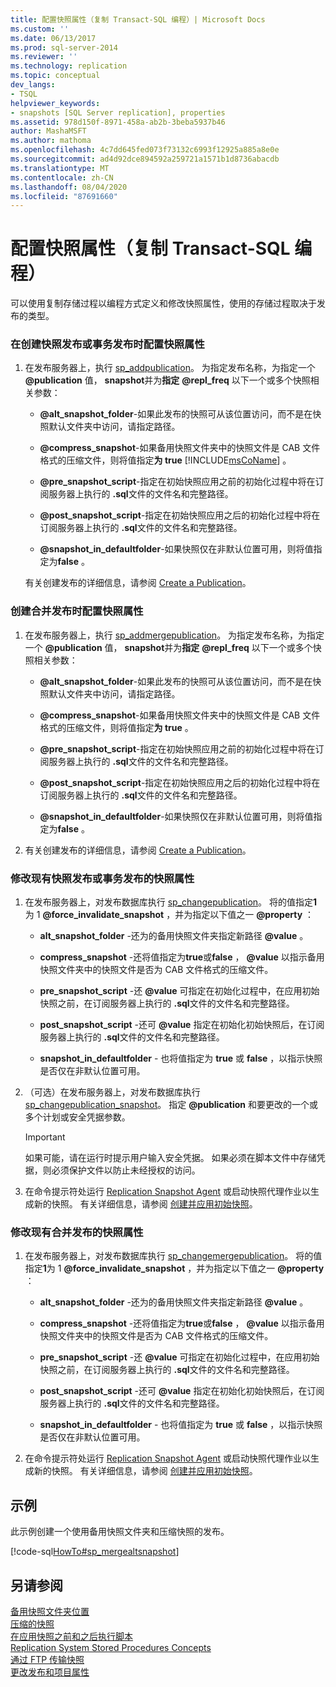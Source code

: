 ```yaml
---
title: 配置快照属性（复制 Transact-SQL 编程）| Microsoft Docs
ms.custom: ''
ms.date: 06/13/2017
ms.prod: sql-server-2014
ms.reviewer: ''
ms.technology: replication
ms.topic: conceptual
dev_langs:
- TSQL
helpviewer_keywords:
- snapshots [SQL Server replication], properties
ms.assetid: 978d150f-8971-458a-ab2b-3beba5937b46
author: MashaMSFT
ms.author: mathoma
ms.openlocfilehash: 4c7dd645fed073f73132c6993f12925a885a8e0e
ms.sourcegitcommit: ad4d92dce894592a259721a1571b1d8736abacdb
ms.translationtype: MT
ms.contentlocale: zh-CN
ms.lasthandoff: 08/04/2020
ms.locfileid: "87691660"
---
```

# <a name="configure-snapshot-properties-replication-transact-sql-programming"></a>配置快照属性（复制 Transact-SQL 编程）
  可以使用复制存储过程以编程方式定义和修改快照属性，使用的存储过程取决于发布的类型。  
  
### <a name="to-configure-snapshot-properties-when-creating-a-snapshot-or-transactional-publication"></a>在创建快照发布或事务发布时配置快照属性  
  
1.  在发布服务器上，执行 [sp_addpublication](/sql/relational-databases/system-stored-procedures/sp-addpublication-transact-sql)。 为指定发布名称，为指定一个 **@publication** 值， **snapshot**并为**指定** **@repl_freq** 以下一个或多个快照相关参数：  
  
    -   **@alt_snapshot_folder**-如果此发布的快照可从该位置访问，而不是在快照默认文件夹中访问，请指定路径。  
  
    -   **@compress_snapshot**-如果备用快照文件夹中的快照文件是 CAB 文件格式的压缩文件，则将值指定**为 true** [!INCLUDE[msCoName](../../../includes/msconame-md.md)] 。  
  
    -   **@pre_snapshot_script**-指定在初始快照应用之前的初始化过程中将在订阅服务器上执行的 **.sql**文件的文件名和完整路径。  
  
    -   **@post_snapshot_script**-指定在初始快照应用之后的初始化过程中将在订阅服务器上执行的 **.sql**文件的文件名和完整路径。  
  
    -   **@snapshot_in_defaultfolder**-如果快照仅在非默认位置可用，则将值指定为**false** 。  
  
     有关创建发布的详细信息，请参阅 [Create a Publication](create-a-publication.md)。  
  
### <a name="to-configure-snapshot-properties-when-creating-a-merge-publication"></a>创建合并发布时配置快照属性  
  
1.  在发布服务器上，执行 [sp_addmergepublication](/sql/relational-databases/system-stored-procedures/sp-addmergepublication-transact-sql)。 为指定发布名称，为指定一个 **@publication** 值， **snapshot**并为**指定** **@repl_freq** 以下一个或多个快照相关参数：  
  
    -   **@alt_snapshot_folder**-如果此发布的快照可从该位置访问，而不是在快照默认文件夹中访问，请指定路径。  
  
    -   **@compress_snapshot**-如果备用快照文件夹中的快照文件是 CAB 文件格式的压缩文件，则将值指定**为 true** 。  
  
    -   **@pre_snapshot_script**-指定在初始快照应用之前的初始化过程中将在订阅服务器上执行的 **.sql**文件的文件名和完整路径。  
  
    -   **@post_snapshot_script**-指定在初始快照应用之后的初始化过程中将在订阅服务器上执行的 **.sql**文件的文件名和完整路径。  
  
    -   **@snapshot_in_defaultfolder**-如果快照仅在非默认位置可用，则将值指定为**false** 。  
  
2.  有关创建发布的详细信息，请参阅 [Create a Publication](create-a-publication.md)。  
  
### <a name="to-modify-snapshot-properties-of-an-existing-snapshot-or-transactional-publication"></a>修改现有快照发布或事务发布的快照属性  
  
1.  在发布服务器上，对发布数据库执行 [sp_changepublication](/sql/relational-databases/system-stored-procedures/sp-changepublication-transact-sql)。 将的值指定**1**为 1 **@force_invalidate_snapshot** ，并为指定以下值之一 **@property** ：  
  
    -   **alt_snapshot_folder** -还为的备用快照文件夹指定新路径 **@value** 。  
  
    -   **compress_snapshot** -还将值指定为**true**或**false** ， **@value** 以指示备用快照文件夹中的快照文件是否为 CAB 文件格式的压缩文件。  
  
    -   **pre_snapshot_script** -还 **@value** 可指定在初始化过程中，在应用初始快照之前，在订阅服务器上执行的 **.sql**文件的文件名和完整路径。  
  
    -   **post_snapshot_script** -还可 **@value** 指定在初始化初始快照后，在订阅服务器上执行的 **.sql**文件的文件名和完整路径。  
  
    -   **snapshot_in_defaultfolder** - 也将值指定为 **true** 或 **false** ，以指示快照是否仅在非默认位置可用。  
  
2.  （可选）在发布服务器上，对发布数据库执行 [sp_changepublication_snapshot](/sql/relational-databases/system-stored-procedures/sp-changepublication-snapshot-transact-sql)。 指定 **@publication** 和要更改的一个或多个计划或安全凭据参数。  
  
    > [!IMPORTANT]  
    >  如果可能，请在运行时提示用户输入安全凭据。 如果必须在脚本文件中存储凭据，则必须保护文件以防止未经授权的访问。  
  
3.  在命令提示符处运行 [Replication Snapshot Agent](../agents/replication-snapshot-agent.md) 或启动快照代理作业以生成新的快照。 有关详细信息，请参阅 [创建并应用初始快照](../create-and-apply-the-initial-snapshot.md)。  
  
### <a name="to-modify-snapshot-properties-of-an-existing-merge-publication"></a>修改现有合并发布的快照属性  
  
1.  在发布服务器上，对发布数据库执行 [sp_changemergepublication](/sql/relational-databases/system-stored-procedures/sp-changemergepublication-transact-sql)。 将的值指定**1**为 1 **@force_invalidate_snapshot** ，并为指定以下值之一 **@property** ：  
  
    -   **alt_snapshot_folder** -还为的备用快照文件夹指定新路径 **@value** 。  
  
    -   **compress_snapshot** -还将值指定为**true**或**false** ， **@value** 以指示备用快照文件夹中的快照文件是否为 CAB 文件格式的压缩文件。  
  
    -   **pre_snapshot_script** -还 **@value** 可指定在初始化过程中，在应用初始快照之前，在订阅服务器上执行的 **.sql**文件的文件名和完整路径。  
  
    -   **post_snapshot_script** -还可 **@value** 指定在初始化初始快照后，在订阅服务器上执行的 **.sql**文件的文件名和完整路径。  
  
    -   **snapshot_in_defaultfolder** - 也将值指定为 **true** 或 **false** ，以指示快照是否仅在非默认位置可用。  
  
2.  在命令提示符处运行 [Replication Snapshot Agent](../agents/replication-snapshot-agent.md) 或启动快照代理作业以生成新的快照。 有关详细信息，请参阅 [创建并应用初始快照](../create-and-apply-the-initial-snapshot.md)。  
  
## <a name="example"></a>示例  
 此示例创建一个使用备用快照文件夹和压缩快照的发布。  
  
 [!code-sql[HowTo#sp_mergealtsnapshot](../../../snippets/tsql/SQL15/replication/howto/tsql/createmergepubaltsnapshot.sql#sp_mergealtsnapshot)]  
  
## <a name="see-also"></a>另请参阅  
 [备用快照文件夹位置](../alternate-snapshot-folder-locations.md)   
 [压缩的快照](../compressed-snapshots.md)   
 [在应用快照之前和之后执行脚本](../snapshot-options.md#execute-scripts-before-and-after-snapshot-is-applied)   
 [Replication System Stored Procedures Concepts](../concepts/replication-system-stored-procedures-concepts.md)   
 [通过 FTP 传输快照](../transfer-snapshots-through-ftp.md)   
 [更改发布和项目属性](change-publication-and-article-properties.md)  
  
  

